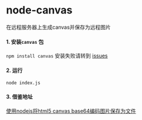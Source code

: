 # node-canvas
在远程服务器上生成canvas并保存为远程图片

#### 1. 安装`canvas` 包
 `npm install canvas`
 安装失败请转到 [issues](https://github.com/Jean1024/node-canvas/issues)
 
 #### 2. 运行
 `node index.js`
 
 #### 3. 借鉴地址
 [使用nodejs将html5 canvas base64编码图片保存为文件](http://cnodejs.org/topic/4f939c84407edba2143c12f7)
